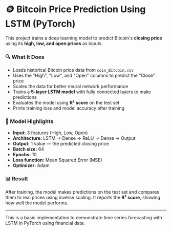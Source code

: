 # 🪙 Bitcoin Price Prediction Using LSTM (PyTorch)

This project trains a deep learning model to predict Bitcoin's **closing price** using its **high, low, and open prices** as inputs.

### 🔍 What It Does

- Loads historical Bitcoin price data from `coin_Bitcoin.csv`
- Uses the "High", "Low", and "Open" columns to predict the "Close" price
- Scales the data for better neural network performance
- Trains a **5-layer LSTM model** with fully connected layers to make predictions
- Evaluates the model using **R² score** on the test set
- Prints training loss and model accuracy after training

### 🧠 Model Highlights

- **Input:** 3 features (High, Low, Open)
- **Architecture:** LSTM → Dense → ReLU → Dense → Output
- **Output:** 1 value — the predicted closing price
- **Batch size:** 64
- **Epochs:** 10
- **Loss function:** Mean Squared Error (MSE)
- **Optimizer:** Adam

### 📊 Result

After training, the model makes predictions on the test set and compares them to real prices using inverse scaling. It reports the **R² score**, showing how well the model performs.

---

This is a basic implementation to demonstrate time series forecasting with LSTM in PyTorch using financial data.

